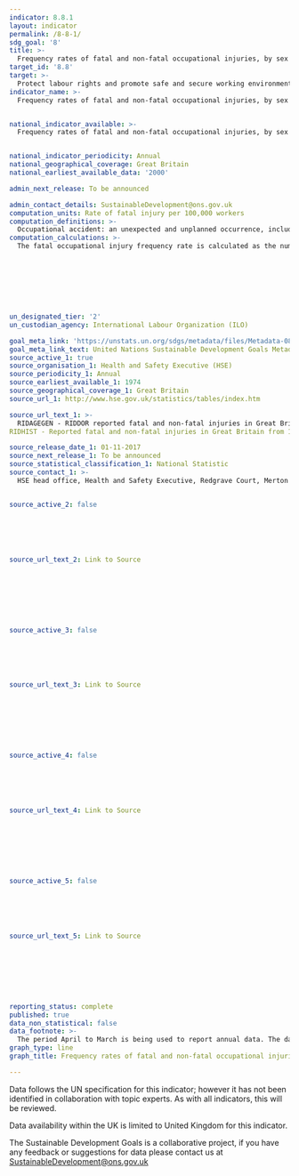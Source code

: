 ```yaml
---
indicator: 8.8.1
layout: indicator
permalink: /8-8-1/
sdg_goal: '8'
title: >-
  Frequency rates of fatal and non-fatal occupational injuries, by sex and migrant status
target_id: '8.8'
target: >-
  Protect labour rights and promote safe and secure working environments for all workers, including migrant workers, in particular women migrants, and those in precarious employment
indicator_name: >-
  Frequency rates of fatal and non-fatal occupational injuries, by sex and migrant status


national_indicator_available: >-
  Frequency rates of fatal and non-fatal occupational injuries, by sex and employment status


national_indicator_periodicity: Annual 
national_geographical_coverage: Great Britain
national_earliest_available_data: '2000'

admin_next_release: To be announced

admin_contact_details: SustainableDevelopment@ons.gov.uk
computation_units: Rate of fatal injury per 100,000 workers
computation_definitions: >-
  Occupational accident: an unexpected and unplanned occurrence, including acts of violence, arising out of or in connection with work which results in one or more workers incurring a personal injury, disease or death. Occupational accidents are to be considered travel, transport or road traffic accidents in which workers are injured and which arise out of or in the course of work; that is, while engaged in an economic activity, or at work, or carrying out the business of the employer. Occupational injury: any personal injury, disease or death resulting from an occupational accident. An occupational injury is different from an occupational disease, which comes as a result of an exposure over a period of time to risk factors linked to the work activity. Diseases are included only in cases where the disease arose as a direct result of an accident. Workers in the reference group: workers in the reference group refer to the average number of workers in the particular group under consideration and who are covered by the source of the statistics on occupational injuries (for example, those of a specific sex or in a specific economic activity, occupation, region, age group, or any combination of these, or those covered by a particular insurance scheme, accident notification systems, or household or establishment survey). Fatal occupational injury: an occupational injury leading to death within one year of the day of the occupational accident. Case of fatal occupational injury: the case of a worker fatally injured as a result of one occupational accident, and where death occurred within one year of the day of the accident.
computation_calculations: >-
  The fatal occupational injury frequency rate is calculated as the number of new cases of fatal injury during the reference year divided by the total number of hours worked by workers in the reference group during the reference year, multiplied by 1,000,000. The non-fatal occupational injury frequency rate is calculated as the number of new cases of non-fatal injury during the reference year divided by the total number of hours worked by workers in the reference group during the reference year, multiplied by 1,000,000.








un_designated_tier: '2'
un_custodian_agency: International Labour Organization (ILO)

goal_meta_link: 'https://unstats.un.org/sdgs/metadata/files/Metadata-08-08-01.pdf'
goal_meta_link_text: United Nations Sustainable Development Goals Metadata (PDF 381 KB)
source_active_1: true
source_organisation_1: Health and Safety Executive (HSE)
source_periodicity_1: Annual
source_earliest_available_1: 1974
source_geographical_coverage_1: Great Britain
source_url_1: http://www.hse.gov.uk/statistics/tables/index.htm

source_url_text_1: >-
  RIDAGEGEN - RIDDOR reported fatal and non-fatal injuries in Great Britain by age, gender and broad industry group
RIDHIST - Reported fatal and non-fatal injuries in Great Britain from 1974 

source_release_date_1: 01-11-2017
source_next_release_1: To be announced
source_statistical_classification_1: National Statistic
source_contact_1: >-
  HSE head office, Health and Safety Executive, Redgrave Court, Merton Road, Bootle, Merseyside, L20 7HS


source_active_2: false






source_url_text_2: Link to Source








source_active_3: false






source_url_text_3: Link to Source








source_active_4: false






source_url_text_4: Link to Source








source_active_5: false






source_url_text_5: Link to Source








reporting_status: complete
published: true
data_non_statistical: false
data_footnote: >-
  The period April to March is being used to report annual data. The date on the X axis is the year at the start of the period
graph_type: line
graph_title: Frequency rates of fatal and non-fatal occupational injuries

---
```

Data follows the UN specification for this indicator; however it has not been identified in collaboration with topic experts. As with all indicators, this will be reviewed.
  
Data availability within the UK is limited to United Kingdom for this indicator.
  
The Sustainable Development Goals is a collaborative project, if you have any feedback or suggestions for data please contact us at <SustainableDevelopment@ons.gov.uk>
